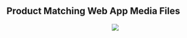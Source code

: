 <h2> Product Matching Web App Media Files </h2>

<p align="center" > 
  <img src="https://github.com/harsh-miv/Product-Matching-Web-App-Media-FIles/blob/main/productmatching-screen%20share%20higher%20quality.gif" />
</p>
